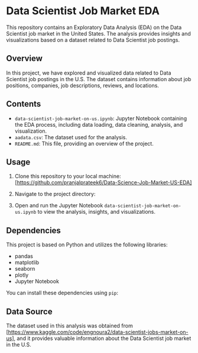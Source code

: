 # Data Scientist Job Market EDA

This repository contains an Exploratory Data Analysis (EDA) on the Data Scientist job market in the United States. The analysis provides insights and visualizations based on a dataset related to Data Scientist job postings.

## Overview

In this project, we have explored and visualized data related to Data Scientist job postings in the U.S. The dataset contains information about job positions, companies, job descriptions, reviews, and locations.

## Contents

- `data-scientist-job-market-on-us.ipynb`: Jupyter Notebook containing the EDA process, including data loading, data cleaning, analysis, and visualization.
- `aadata.csv`: The dataset used for the analysis.
- `README.md`: This file, providing an overview of the project.

## Usage

1. Clone this repository to your local machine: [https://github.com/pranjalprateek6/Data-Science-Job-Market-US-EDA]


2. Navigate to the project directory:


3. Open and run the Jupyter Notebook `data-scientist-job-market-on-us.ipynb` to view the analysis, insights, and visualizations.

## Dependencies

This project is based on Python and utilizes the following libraries:

- pandas
- matplotlib
- seaborn
- plotly
- Jupyter Notebook

You can install these dependencies using `pip`:


## Data Source

The dataset used in this analysis was obtained from [https://www.kaggle.com/code/engnoura2/data-scientist-jobs-market-on-us], and it provides valuable information about the Data Scientist job market in the U.S.



